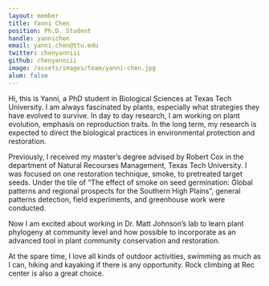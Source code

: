```yaml
---
layout: member
title: Yanni Chen
position: Ph.D. Student
handle: yannichen
email: yanni.chen@ttu.edu
twitter: chenyanniii
github: chenyanniii
image: /assets/images/team/yanni-chen.jpg
alum: false
---
```


Hi, this is Yanni, a PhD student in Biological Sciences at Texas Tech University. I am always fascinated by plants, especially what strategies they have evolved to survive. In day to day research, I am working on plant evolution, emphasis on reproduction traits. In the long term, my research is expected to direct the biological practices in environmental protection and restoration.
 
Previously, I received my master’s degree advised by Robert Cox in the department of Natural Recourses Management, Texas Tech University. I was focused on one restoration technique, smoke, to pretreated target seeds. Under the tile of “The effect of smoke on seed germination: Global patterns and regional prospects for the Southern High Plains”, general patterns detection, field experiments, and greenhouse work were conducted. 

Now I am excited about working in Dr. Matt Johnson’s lab to learn plant phylogeny at community level and how possible to incorporate as an advanced tool in plant community conservation and restoration.
 
At the spare time, I love all kinds of outdoor activities, swimming as much as I can, hiking and kayaking if there is any opportunity. Rock climbing at Rec center is also a great choice.
